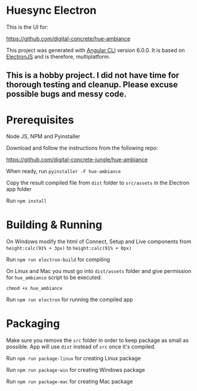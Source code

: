 # Huesync Electron

This is the UI for:

https://github.com/digital-concrete/hue-ambiance

This project was generated with [Angular CLI](https://github.com/angular/angular-cli) version 6.0.0.
It is based on [ElectronJS](https://electronjs.org/) and is therefore, multiplatform.

## This is a hobby project. I did not have time for thorough testing and cleanup. Please excuse possible bugs and messy code.

# Prerequisites

Node JS, NPM and Pyinstaller

Download and follow the instructions from the following repo:

https://github.com/digital-concrete-jungle/hue-ambiance

When ready, run `pyinstaller -F hue-ambiance`

Copy the result compiled file from `dist` folder to `src/assets` in the Electron app folder

Run `npm install`

# Building & Running

On Windows modify the html of Connect, Setup and Live components from ```height:calc(91% + 3px)``` to ```height:calc(91% + 0px)```

Run `npm run electron-build` for compiling

On Linux and Mac you must go into ```dist/assets``` folder and give permission for  ```hue_ambiance``` script to be executed:

`chmod +x hue_ambiance`

Run `npm run electron` for running the compiled app

# Packaging

Make sure you remove the ```src``` folder in order to keep package as small as possible.
App will use ```dist``` instead of ```src``` once it's compiled.

Run `npm run package-linux` for creating Linux package

Run `npm run package-win` for creating Windows package

Run `npm run package-mac` for creating Mac package

